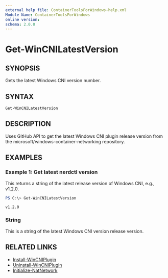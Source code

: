 ```yaml
---
external help file: ContainerToolsForWindows-help.xml
Module Name: ContainerToolsForWindows
online version:
schema: 2.0.0
---
```


# Get-WinCNILatestVersion

## SYNOPSIS

Gets the latest Windows CNI version number.

## SYNTAX

```
Get-WinCNILatestVersion
```

## DESCRIPTION

Uses GitHub API to get the latest Windows CNI plugin release version from the microsoft/windows-container-networking repository.

## EXAMPLES

### Example 1: Get latest nerdctl version

This returns a string of the latest release version of Windows CNI, e.g., v1.2.0.

```powershell
PS C:\> Get-WinCNILatestVersion
```

```Output
v1.2.0
```

### String

This is a string of the latest Windows CNI version release version.

## RELATED LINKS

- [Install-WinCNIPlugin](Install-WinCNIPlugin.md)
- [Uninstall-WinCNIPlugin](Uninstall-WinCNIPlugin.md)
- [Initialize-NatNetwork](Initialize-NatNetwork.md)
